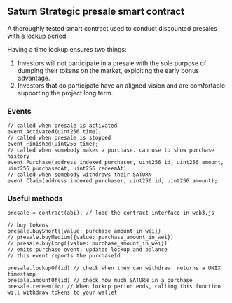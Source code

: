 ## Saturn Strategic presale smart contract

A thoroughly tested smart contract used to conduct discounted presales with a lockup period.

Having a time lockup ensures two things:

1. Investors will not participate in a presale with the sole purpose of dumping their tokens on the market, exploiting the early bonus advantage.
2. Investors that do participate have an aligned vision and are comfortable supporting the project long term.

### Events
```
// called when presale is activated
event Activated(uint256 time);
// called when presale is stopped
event Finished(uint256 time);
// called when somebody makes a purchase. can use to show purchase history
event Purchase(address indexed purchaser, uint256 id, uint256 amount, uint256 purchasedAt, uint256 redeemAt);
// called when somebody withdraws their SATURN
event Claim(address indexed purchaser, uint256 id, uint256 amount);
```

### Useful methods

```
presale = contract(abi); // load the contract interface in web3.js

// buy tokens
presale.buyShort({value: purchase_amount_in_wei})
// presale.buyMedium({value: purchase_amount_in_wei})
// presale.buyLong({value: purchase_amount_in_wei})
// emits purchase event, updates lockup and balance
// this event reports the purchaseId

presale.lockupOf(id) // check when they can withdraw. returns a UNIX timestamp
presale.amountOf(id) // check how much SATURN in a purchase
presale.redeem(id) // When lockup period ends, calling this function will withdraw tokens to your wallet
```
